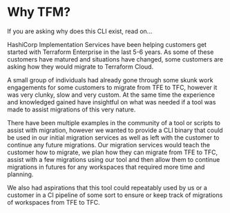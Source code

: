 # Why TFM?

If you are asking why does this CLI exist, read on...

HashiCorp Implementation Services have been helping customers get started with Terraform Enterprise in the last 5-6 years. As some of these customers have matured and situations have changed, some customers are asking how they would migrate to Terraform Cloud. 

A small group of individuals had already gone through some skunk work engagements for some customers to migrate from TFE to TFC, however it was very clunky, slow and very custom. At the same time the experience and knowledged gained have insightful on what was needed if a tool was made to assist migrations of this very nature. 

There have been multiple examples in the community of a tool or scripts to assist with migration, however we wanted to provide a CLI binary that could be used in our initial migration services as well as left with the customer to continue any future migrations. Our migration services would teach the customer how to migrate, we plan how they can migrate from TFE to TFC, assist with a few migrations using our tool and then allow them to continue migrations in futures for any workspaces that required more time and planning. 

We also had aspirations that this tool could repeatably used by us or a customer in a CI pipeline of some sort to ensure or keep track of migrations of workspaces from TFE to TFC. 